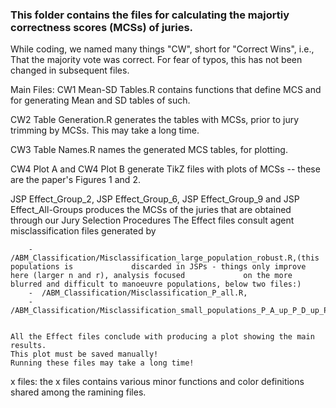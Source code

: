 ### This folder contains the files for calculating the majortiy correctness scores (MCSs) of juries.

While coding, we named many things "CW", short for "Correct Wins", i.e., That the majority vote was correct.
For fear of typos, this has not been changed in subsequent files.

Main Files: 
CW1 Mean-SD Tables.R
	contains functions that define MCS and for generating Mean and SD tables of such.

CW2 Table Generation.R
	generates the tables with MCSs, prior to jury trimming by MCSs. This may take a long time.

CW3 Table Names.R
	names the generated MCS tables, for plotting.

CW4 Plot A and CW4 Plot B
	generate TikZ files with plots of MCSs -- these are the paper's Figures 1 and 2.

JSP Effect_Group_2, JSP Effect_Group_6, JSP Effect_Group_9 and JSP Effect_All-Groups
	produces the MCSs of the juries that are obtained through our Jury Selection Procedures
	The Effect files consult agent misclassification files generated by

	
		-  /ABM_Classification/Misclassification_large_population_robust.R,(this populations is 			discarded in JSPs - things only improve here (larger n and r), analysis focused 			on the more blurred and difficult to manoeuvre populations, below two files:)
		-  /ABM_Classification/Misclassification_P_all.R, 
		-  /ABM_Classification/Misclassification_small_populations_P_A_up_P_D_up_P_L_up.R


	All the Effect files conclude with producing a plot showing the main results. 
	This plot must be saved manually!
	Running these files may take a long time!

x files:
	the x files contains various minor functions and color definitions shared among the ramining files.
